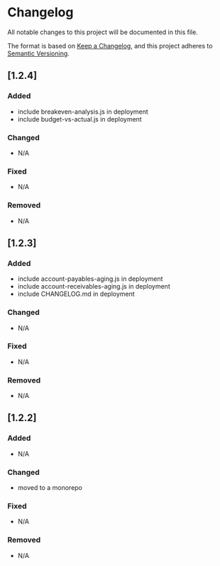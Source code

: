 # Changelog

All notable changes to this project will be documented in this file.

The format is based on [Keep a Changelog](https://keepachangelog.com/en/1.0.0/), and this project adheres to [Semantic Versioning](https://semver.org/spec/v2.0.0.html).

## [1.2.4]

### Added
- include breakeven-analysis.js in deployment
- include budget-vs-actual.js in deployment

### Changed
- N/A

### Fixed
- N/A

### Removed
- N/A

## [1.2.3]

### Added
- include account-payables-aging.js in deployment
- include account-receivables-aging.js in deployment
- include CHANGELOG.md in deployment

### Changed
- N/A

### Fixed
- N/A

### Removed
- N/A

## [1.2.2]

### Added
- N/A

### Changed
- moved to a monorepo

### Fixed
- N/A

### Removed
- N/A